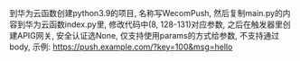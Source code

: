 到华为云函数创建python3.9的项目, 名称写WecomPush, 然后复制main.py的内容到华为云函数index.py里, 修改代码中(8, 128-131)对应参数, 之后在触发器里创建APIG网关, 安全认证选None, 仅支持使用params的方式给参数, 不支持通过body, 示例: https://push.example.com/?key=100&msg=hello
